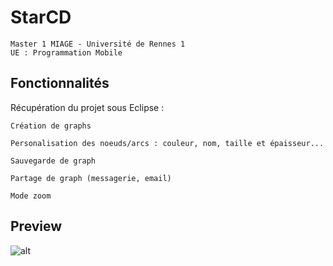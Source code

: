 # StarCD

```
Master 1 MIAGE - Université de Rennes 1
UE : Programmation Mobile
```

## Fonctionnalités

Récupération du projet sous Eclipse :

```
Création de graphs

Personalisation des noeuds/arcs : couleur, nom, taille et épaisseur...

Sauvegarde de graph

Partage de graph (messagerie, email)

Mode zoom

```

## Preview

![alt](https://i.imgur.com/NUjROmm.gif)